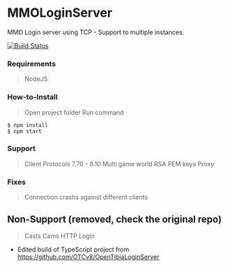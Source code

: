 # MMOLoginServer
MMO Login server using TCP - Support to multiple instances.

[![Build Status](https://travis-ci.org/mattcg/language-tags.png?branch=master)](https://travis-ci.org/mattcg/language-tags)

### Requirements
> NodeJS

### How-to-Install
> Open project folder
> Run command
```console
$ npm install
$ npm start
```

### Support
> Client Protocols 7.70 - 8.10
> Multi game world
> RSA PEM keys
> Proxy

### Fixes
> Connection crashs against different clients

## Non-Support (removed, check the original repo)

> Casts
> Cams
> HTTP Login

- Edited build of TypeScript project from https://github.com/OTCv8/OpenTibiaLoginServer
